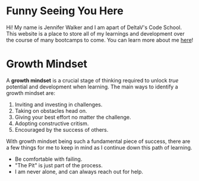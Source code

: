# Funny Seeing You Here

Hi! My name is Jennifer Walker and I am apart of DeltaV's Code School. This website is a place to store all of my learnings and development over the course of many bootcamps to come. You can learn more about me [here](https://github.com/jennieleewalker)!

# Growth Mindset

A **growth mindset** is a crucial stage of thinking required to unlock _true_ potential and development when learning. The main ways to identify a growth mindset are:

1. Inviting and investing in challenges.
2. Taking on obstacles head on.
3. Giving your best effort no matter the challenge.
4. Adopting constructive critism.
5. Encouraged by the success of others.

With growth mindset being such a fundamental piece of success, there are a few things for me to keep in mind as I continue down this path of learning.

- Be comfortable with failing.
- "The Pit" is just part of the process.
- I am never alone, and can always reach out for help.
